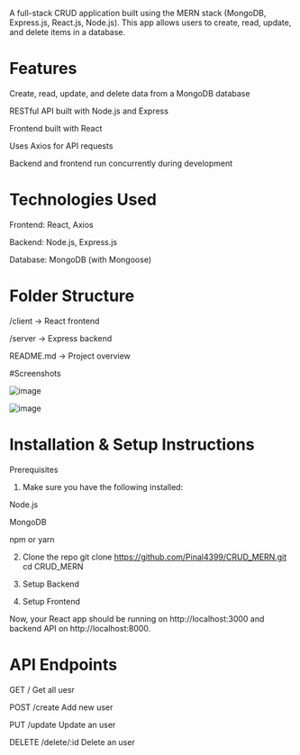 A full-stack CRUD application built using the MERN stack (MongoDB, Express.js, React.js, Node.js). This app allows users to create, read, update, and delete items in a database.

# Features
Create, read, update, and delete data from a MongoDB database

RESTful API built with Node.js and Express

Frontend built with React

Uses Axios for API requests

Backend and frontend run concurrently during development

# Technologies Used
Frontend: React, Axios

Backend: Node.js, Express.js

Database: MongoDB (with Mongoose)

# Folder Structure
/client        → React frontend

/server        → Express backend

README.md      → Project overview

#Screenshots

![image](https://github.com/user-attachments/assets/769317e6-8f90-4697-8405-cda1568b100b)

![image](https://github.com/user-attachments/assets/1df391f3-ef2f-4935-b6d6-796b4208e3b5)

# Installation & Setup Instructions
Prerequisites

1. Make sure you have the following installed:

Node.js

MongoDB

npm or yarn

2. Clone the repo
   git clone https://github.com/Pinal4399/CRUD_MERN.git
   cd CRUD_MERN
   
3. Setup Backend
   
4. Setup Frontend

Now, your React app should be running on http://localhost:3000 and backend API on http://localhost:8000.

# API Endpoints 

GET	/	Get all uesr

POST	/create	Add new user

PUT	/update	Update an user

DELETE	/delete/:id	Delete an user
